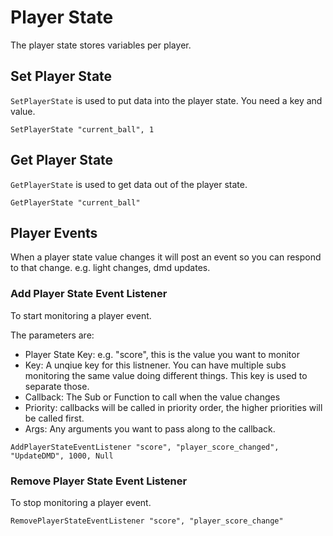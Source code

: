 # Player State

The player state stores variables per player. 

## Set Player State

```SetPlayerState``` is used to put data into the player state. You need a key and value.
```
SetPlayerState "current_ball", 1
```

## Get Player State

```GetPlayerState``` is used to get data out of the player state.

```
GetPlayerState "current_ball"
```

## Player Events

When a player state value changes it will post an event so you can respond to that change. e.g. light changes, dmd updates.

### Add Player State Event Listener

To start monitoring a player event.

The parameters are: 

- Player State Key: e.g. "score", this is the value you want to monitor
- Key: A unqiue key for this listnener. You can have multiple subs monitoring the same value doing different things. This key is used to separate those.
- Callback: The Sub or Function to call when the value changes
- Priority: callbacks will be called in priority order, the higher priorities will be called first.
- Args: Any arguments you want to pass along to the callback.

```
AddPlayerStateEventListener "score", "player_score_changed", "UpdateDMD", 1000, Null
```

### Remove Player State Event Listener

To stop monitoring a player event.

```
RemovePlayerStateEventListener "score", "player_score_change"
```